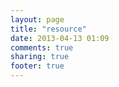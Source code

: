 ```yaml
---
layout: page
title: "resource"
date: 2013-04-13 01:09
comments: true
sharing: true
footer: true
---
```

